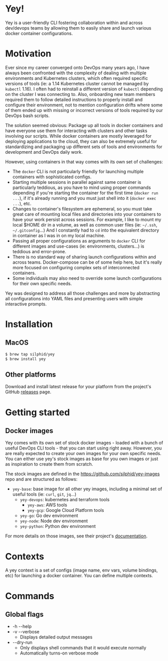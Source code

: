 # Yey!

Yey is a user-friendly CLI fostering collaboration within and across dev/devops teams by allowing them to easily share and launch various docker container configurations.

# Motivation

Ever since my career converged onto DevOps many years ago, I have always been confronted with the complexity of dealing with multiple environments and Kubernetes clusters, which often required specific versions of tools (ie: a 1.14 Kubernetes cluster cannot be managed by `kubectl` 1.16). I often had to reinstall a different version of `kubectl` depending on the cluster I was connecting to. Also, onboarding new team members required them to follow detailed instructions to properly install and configure their environment, not to mention configuration drifts where some of them ended up with missing or incorrect versions of tools required by our DevOps bash scripts.

The solution seemed obvious: Package up all tools in docker containers and have everyone use them for interacting with clusters and other tasks involving our scripts. While docker containers are mostly leveraged for deploying applications to the cloud, they can also be extremely useful for standardizing and packaging up different sets of tools and environments for development and DevOps daily work.

However, using containers in that way comes with its own set of challenges:

- The `docker` CLI is not particularly friendly for launching multiple containers with sophisticated configs.
- Starting multiple sessions in parallel against same container is particularly teddious, as you have to mind using proper commands depending if you're starting the container for the first time (`docker run ...`), if it's already running and you must just shell into it (`docker exec ...`), etc.
- Changes to container's filesystem are ephemeral, so you must take great care of mounting local files and directories into your containers to have your work persist across sessions. For example, I like to mount my local $HOME dir in a volume, as well as common user files (ie: `~/.ssh`, `~/.gitconfig`...) And I constantly had to `cd` into the equivalent directory in container as I was in on my local machine.
- Passing all proper configurations as arguments to `docker` CLI for different images and use-cases (ie: environments, clusters...) is teddious and error-prone.
- There is no standard way of sharing launch configurations within and across teams. Docker-compose can be of some help here, but it's really more focused on configuring complex sets of interconnected containers.
- Some individuals may also need to override some launch configurations for their own specific needs.

Yey was designed to address all those challenges and more by abstracting all configurations into YAML files and presenting users with simple interactive prompts.

# Installation

## MacOS

```bash
$ brew tap silphid/yey
$ brew install yey
```

## Other platforms

Download and install latest release for your platform from the project's GitHub [releases](https://github.com/silphid/yey/releases) page.

# Getting started

## Docker images

Yey comes with its own set of stock docker images - loaded with a bunch of useful DevOps CLI tools - that you can start using right away. However, you are really expected to create your own images for your own specific needs. You can either use yey's stock images as base for you own images or just as inspiration to create them from scratch.

The stock images are defined in the https://github.com/silphid/yey-images repo and are structured as follows:

- `yey-base`: base image for all other yey images, including a minimal set of useful tools (ie: `curl`, `git`, `jq`...)
  - `yey-devops`: kubernetes and terraform tools
    - `yey-aws`: AWS tools
    - `yey-gcp`: Google Cloud Platform tools
  - `yey-go`: Go dev environment
  - `yey-node`: Node dev environment
  - `yey-python`: Python dev environment

For more details on those images, see their project's [documentation](https://github.com/silphid/yey-images).

# Contexts

A yey context is a set of configs (image name, env vars, volume bindings, etc) for launching a docker container. You can define multiple contexts.

# Commands

## Global flags

- -h --help
- -v --verbose
  - Displays detailed output messages
- --dry-run
  - Only displays shell commands that it would execute normally
  - Automatically turns-on verbose mode
